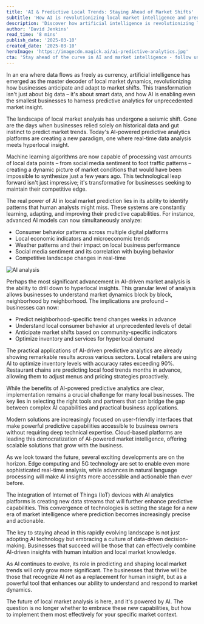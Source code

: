 ```yaml
---
title: 'AI & Predictive Local Trends: Staying Ahead of Market Shifts'
subtitle: 'How AI is revolutionizing local market intelligence and predictive analytics'
description: 'Discover how artificial intelligence is revolutionizing local market analysis, enabling businesses to predict and adapt to market shifts with unprecedented accuracy. From hyperlocal insights to real-time trend analysis, learn how AI-powered predictive analytics are transforming the way businesses stay ahead of market changes.'
author: 'David Jenkins'
read_time: '8 mins'
publish_date: '2025-03-10'
created_date: '2025-03-10'
heroImage: 'https://imagecdn.magick.ai/ai-predictive-analytics.jpg'
cta: 'Stay ahead of the curve in AI and market intelligence - follow us on LinkedIn for daily insights and updates on how artificial intelligence is reshaping local market analysis.'
---
```


In an era where data flows as freely as currency, artificial intelligence has emerged as the master decoder of local market dynamics, revolutionizing how businesses anticipate and adapt to market shifts. This transformation isn't just about big data – it's about smart data, and how AI is enabling even the smallest businesses to harness predictive analytics for unprecedented market insight.

The landscape of local market analysis has undergone a seismic shift. Gone are the days when businesses relied solely on historical data and gut instinct to predict market trends. Today's AI-powered predictive analytics platforms are creating a new paradigm, one where real-time data analysis meets hyperlocal insight.

Machine learning algorithms are now capable of processing vast amounts of local data points – from social media sentiment to foot traffic patterns – creating a dynamic picture of market conditions that would have been impossible to synthesize just a few years ago. This technological leap forward isn't just impressive; it's transformative for businesses seeking to maintain their competitive edge.

The real power of AI in local market prediction lies in its ability to identify patterns that human analysts might miss. These systems are constantly learning, adapting, and improving their predictive capabilities. For instance, advanced AI models can now simultaneously analyze:

- Consumer behavior patterns across multiple digital platforms
- Local economic indicators and microeconomic trends
- Weather patterns and their impact on local business performance
- Social media sentiment and its correlation with buying behavior
- Competitive landscape changes in real-time

![AI analysis](https://i.magick.ai/PIXE/1738406181100_magick_img.webp)

Perhaps the most significant advancement in AI-driven market analysis is the ability to drill down to hyperlocal insights. This granular level of analysis allows businesses to understand market dynamics block by block, neighborhood by neighborhood. The implications are profound – businesses can now:

- Predict neighborhood-specific trend changes weeks in advance
- Understand local consumer behavior at unprecedented levels of detail
- Anticipate market shifts based on community-specific indicators
- Optimize inventory and services for hyperlocal demand

The practical applications of AI-driven predictive analytics are already showing remarkable results across various sectors. Local retailers are using AI to optimize inventory levels with accuracy rates exceeding 90%. Restaurant chains are predicting local food trends months in advance, allowing them to adjust menus and pricing strategies proactively.

While the benefits of AI-powered predictive analytics are clear, implementation remains a crucial challenge for many local businesses. The key lies in selecting the right tools and partners that can bridge the gap between complex AI capabilities and practical business applications.

Modern solutions are increasingly focused on user-friendly interfaces that make powerful predictive capabilities accessible to business owners without requiring deep technical expertise. Cloud-based platforms are leading this democratization of AI-powered market intelligence, offering scalable solutions that grow with the business.

As we look toward the future, several exciting developments are on the horizon. Edge computing and 5G technology are set to enable even more sophisticated real-time analysis, while advances in natural language processing will make AI insights more accessible and actionable than ever before.

The integration of Internet of Things (IoT) devices with AI analytics platforms is creating new data streams that will further enhance predictive capabilities. This convergence of technologies is setting the stage for a new era of market intelligence where prediction becomes increasingly precise and actionable.

The key to staying ahead in this rapidly evolving landscape is not just adopting AI technology but embracing a culture of data-driven decision-making. Businesses that succeed will be those that can effectively combine AI-driven insights with human intuition and local market knowledge.

As AI continues to evolve, its role in predicting and shaping local market trends will only grow more significant. The businesses that thrive will be those that recognize AI not as a replacement for human insight, but as a powerful tool that enhances our ability to understand and respond to market dynamics.

The future of local market analysis is here, and it's powered by AI. The question is no longer whether to embrace these new capabilities, but how to implement them most effectively for your specific market context.